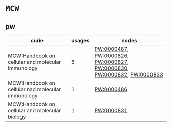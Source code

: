 # `MCW`

## pw

| curie                                             |   usages | nodes                                                                                                                                                                                                                                                                                                |
|---------------------------------------------------|----------|------------------------------------------------------------------------------------------------------------------------------------------------------------------------------------------------------------------------------------------------------------------------------------------------------|
| MCW:Handbook on cellular and molecular immunology |        6 | [PW:0000487](https://bioregistry.io/PW:0000487), [PW:0000826](https://bioregistry.io/PW:0000826), [PW:0000827](https://bioregistry.io/PW:0000827), [PW:0000830](https://bioregistry.io/PW:0000830), [PW:0000832](https://bioregistry.io/PW:0000832), [PW:0000833](https://bioregistry.io/PW:0000833) |
| MCW:Handbook on cellular nad molecular immunology |        1 | [PW:0000486](https://bioregistry.io/PW:0000486)                                                                                                                                                                                                                                                      |
| MCW:Handbook on cellular and molecular biology    |        1 | [PW:0000831](https://bioregistry.io/PW:0000831)                                                                                                                                                                                                                                                      |

